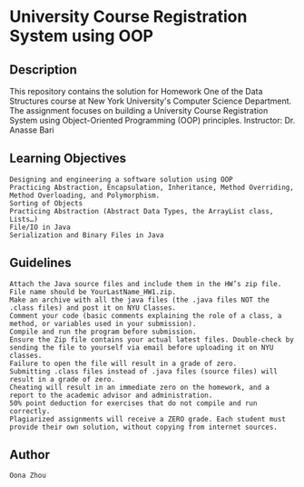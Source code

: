 # University Course Registration System using OOP

## Description

This repository contains the solution for Homework One of the Data Structures course at New York University's Computer Science Department. The assignment focuses on building a University Course Registration System using Object-Oriented Programming (OOP) principles.
Instructor: Dr. Anasse Bari

## Learning Objectives

    Designing and engineering a software solution using OOP
    Practicing Abstraction, Encapsulation, Inheritance, Method Overriding, Method Overloading, and Polymorphism.
    Sorting of Objects
    Practicing Abstraction (Abstract Data Types, the ArrayList class, Lists…)
    File/IO in Java
    Serialization and Binary Files in Java

## Guidelines

    Attach the Java source files and include them in the HW’s zip file. File name should be YourLastName_HW1.zip.
    Make an archive with all the java files (the .java files NOT the .class files) and post it on NYU Classes.
    Comment your code (basic comments explaining the role of a class, a method, or variables used in your submission).
    Compile and run the program before submission.
    Ensure the Zip file contains your actual latest files. Double-check by sending the file to yourself via email before uploading it on NYU classes.
    Failure to open the file will result in a grade of zero.
    Submitting .class files instead of .java files (source files) will result in a grade of zero.
    Cheating will result in an immediate zero on the homework, and a report to the academic advisor and administration.
    50% point deduction for exercises that do not compile and run correctly.
    Plagiarized assignments will receive a ZERO grade. Each student must provide their own solution, without copying from internet sources.

## Author

    Oona Zhou
